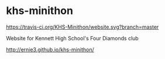 # khs-minithon
https://travis-ci.org/KHS-Minithon/website.svg?branch=master

Website for Kennett High School's Four Diamonds club 

http://ernie3.github.io/khs-minithon/


